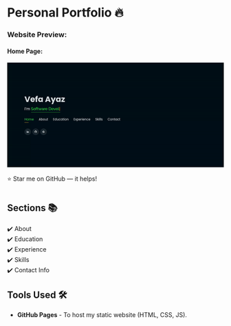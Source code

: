 # Personal Portfolio 🔥
### Website Preview:
#### Home Page:
<img src="assets/img/website_images/home.gif" width="900">


:star: Star me on GitHub — it helps!

#
## Sections 📚
✔️ About\
✔️ Education\
✔️ Experience\
✔️ Skills \
✔️ Contact Info



## Tools Used 🛠️
* <b>GitHub Pages</b> - To host my static website (HTML, CSS, JS).
